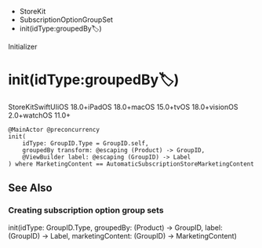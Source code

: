 

- StoreKit
- SubscriptionOptionGroupSet
-  init(idType:groupedBy:label:) 

Initializer

# init(idType:groupedBy:label:)

StoreKitSwiftUIiOS 18.0+iPadOS 18.0+macOS 15.0+tvOS 18.0+visionOS 2.0+watchOS 11.0+

``` source
@MainActor @preconcurrency
init(
    idType: GroupID.Type = GroupID.self,
    groupedBy transform: @escaping (Product) -> GroupID,
    @ViewBuilder label: @escaping (GroupID) -> Label
) where MarketingContent == AutomaticSubscriptionStoreMarketingContent
```

## See Also

### Creating subscription option group sets

init(idType: GroupID.Type, groupedBy: (Product) -> GroupID, label: (GroupID) -> Label, marketingContent: (GroupID) -> MarketingContent)

